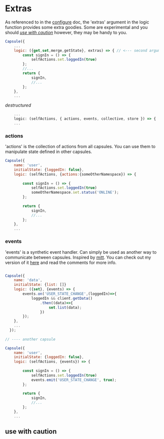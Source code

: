 # Extras
As referenced to in the [configure](https://github.com/iosio/capsule/blob/master/docs/basics/configure.md) doc, the 'extras' argument in the logic function provides some extra goodies. Some are experimental and you should *[use with caution](#use-with-caution)* however, they may be handy to you.

```js
Capsule({
    ...
    logic: ({get,set,merge,getState}, extras) => { // <--- second argument in logic
        const signIn = () => {
            selfActions.set.loggedIn(true)
        };
        //...
        return { 
            signIn,
            //...
        };
    },
    ...
``` 
*destructured*
```js
    ...
    logic: (selfActions, { actions, events, collective, store }) => { 
    ...
``` 
### actions
'actions' is the collection of actions from all capsules. You can use them to manipulate state defined in other capsules.
```js
Capsule({
    name: 'user',
    initialState: {loggedIn: false},
    logic: (selfActions, {actions:{someOtherNamespace}) => { 
    
        const signIn = () => {
            selfActions.set.loggedIn(true)
            someOtherNamespace.set.status('ONLINE');
        };
        
        return { 
            signIn,
            //...
        };
    },
    ...
``` 
### events
'events' is a synthetic event handler. Can simply be used as another way to communicate between capsules. Inspired by [mitt](https://github.com/developit/mitt/blob/master/src/index.js). You can check out my version of it [here](https://github.com/iosio/utils/blob/master/src/eventer.js) and read the comments for more info.
```js

Capsule({
    name: 'data',
    initialState: {list: []}
    logic: ({set}, {events) => { 
        events.on('USER_STATE_CHANGE',(loggedIn)=>{
            loggedIn && client.getData()
                .then((data)=>{
                    set.list(data);
                })
        });
    },
    ...
  }); 
  
// ---- another capsule

Capsule({
    name: 'user',
    initialState: {loggedIn: false},
    logic: (selfActions, {events}) => { 
    
        const signIn = () => {
            selfActions.set.loggedIn(true)
            events.emit('USER_STATE_CHANGE', true);
        };
        
        return { 
            signIn,
            //...
        };
    },
    ...
``` 


## use with caution
